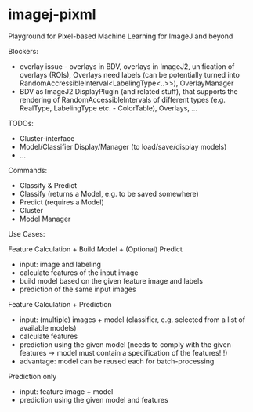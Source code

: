 # imagej-pixml
Playground for Pixel-based Machine Learning for ImageJ and beyond


Blockers:
- overlay issue - overlays in BDV, overlays in ImageJ2, unification of overlays (ROIs), Overlays need labels (can be potentially turned into RandomAccressibleInterval<LabelingType<..>>), OverlayManager
- BDV as ImageJ2 DisplayPlugin (and related stuff), that supports the rendering of RandomAccessibleIntervals of different types (e.g. RealType, LabelingType etc. - ColorTable), Overlays, ...

TODOs:
- Cluster-interface
- Model/Classifier Display/Manager (to load/save/display models)
- ...


Commands:
- Classify & Predict
- Classify (returns a Model, e.g. to be saved somewhere)
- Predict (requires a Model)
- Cluster
- Model Manager


Use Cases:

Feature Calculation + Build Model + (Optional) Predict
- input: image and labeling
- calculate features of the input image
- build model based on the given feature image and labels
- prediction of the same input images

Feature Calculation + Prediction
- input: (multiple) images + model (classifier, e.g. selected from a list of available models)
- calculate features
- prediction using the given model (needs to comply with the given features -> model must contain a specification of the features!!!)
- advantage: model can be reused each for batch-processing

Prediction only
- input: feature image + model
- prediction using the given model and features
